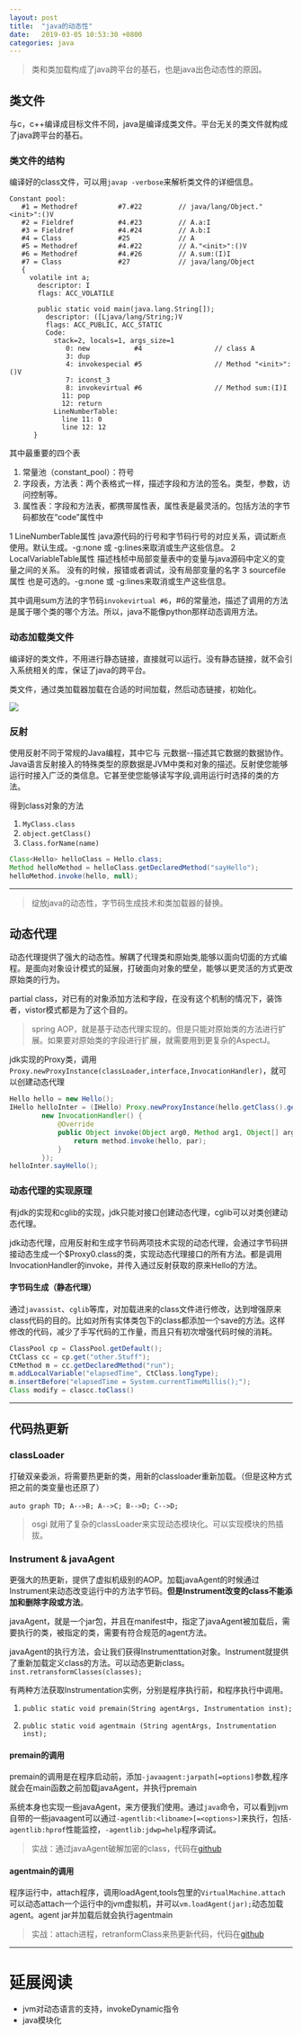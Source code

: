 ```yaml
---
layout: post
title:  "java的动态性"
date:   2019-03-05 10:53:30 +0800
categories: java
---
```


>类和类加载构成了java跨平台的基石，也是java出色动态性的原因。

## 类文件

与c，c++编译成目标文件不同，java是编译成类文件。平台无关的类文件就构成了java跨平台的基石。

### 类文件的结构

编译好的class文件，可以用`javap -verbose`来解析类文件的详细信息。

```auto
Constant pool:
   #1 = Methodref          #7.#22         // java/lang/Object."<init>":()V
   #2 = Fieldref           #4.#23         // A.a:I
   #3 = Fieldref           #4.#24         // A.b:I
   #4 = Class              #25            // A
   #5 = Methodref          #4.#22         // A."<init>":()V
   #6 = Methodref          #4.#26         // A.sum:(I)I
   #7 = Class              #27            // java/lang/Object
   {
     volatile int a;
       descriptor: I
       flags: ACC_VOLATILE

       public static void main(java.lang.String[]);
         descriptor: ([Ljava/lang/String;)V
         flags: ACC_PUBLIC, ACC_STATIC
         Code:
           stack=2, locals=1, args_size=1
              0: new           #4                  // class A
              3: dup
              4: invokespecial #5                  // Method "<init>":()V
              7: iconst_3
              8: invokevirtual #6                  // Method sum:(I)I
             11: pop
             12: return
           LineNumberTable:
             line 11: 0
             line 12: 12
      }
```
其中最重要的四个表
1. 常量池（constant_pool）：符号
2. 字段表，方法表：两个表格式一样，描述字段和方法的签名。类型，参数，访问控制等。
3. 属性表：字段和方法表，都携带属性表，属性表是最灵活的。包括方法的字节码都放在“code”属性中

1 LineNumberTable属性
java源代码的行号和字节码行号的对应关系，调试断点使用。默认生成。-g:none 或 -g:lines来取消或生产这些信息。
2 LocalVariableTable属性
描述栈桢中局部变量表中的变量与java源码中定义的变量之间的关系。
没有的时候，报错或者调试，没有局部变量的名字
3 sourcefile属性
也是可选的。-g:none 或 -g:lines来取消或生产这些信息。


其中调用sum方法的字节码`invokevirtual #6`，#6的常量池，描述了调用的方法是属于哪个类的哪个方法。所以，java不能像python那样动态调用方法。

### 动态加载类文件

编译好的类文件，不用进行静态链接，直接就可以运行。没有静态链接，就不会引入系统相关的库，保证了java的跨平台。

类文件，通过类加载器加载在合适的时间加载，然后动态链接，初始化。

![](/java_book/assets/class.png)

### 反射

使用反射不同于常规的Java编程，其中它与 元数据--描述其它数据的数据协作。Java语言反射接入的特殊类型的原数据是JVM中类和对象的描述。反射使您能够运行时接入广泛的类信息。它甚至使您能够读写字段,调用运行时选择的类的方法。

得到class对象的方法
1. `MyClass.class`
2. `object.getClass()`
3. `Class.forName(name)`

```java
Class<Hello> helloClass = Hello.class;
Method helloMethod = helloClass.getDeclaredMethod("sayHello");
helloMethod.invoke(hello, null);
```

---
> 绽放java的动态性，字节码生成技术和类加载器的替换。

## 动态代理

动态代理提供了强大的动态性。解耦了代理类和原始类,能够以面向切面的方式编程。是面向对象设计模式的延展，打破面向对象的壁垒，能够以更灵活的方式更改原始类的行为。

partial class，对已有的对象添加方法和字段，在没有这个机制的情况下，装饰者，vistor模式都是为了这个目的。

>spring AOP，就是基于动态代理实现的。但是只能对原始类的方法进行扩展。如果要对原始类的字段进行扩展，就需要用到更复杂的AspectJ。

jdk实现的Proxy类，调用`Proxy.newProxyInstance(classLoader,interface,InvocationHandler)`，就可以创建动态代理

```java
Hello hello = new Hello();
IHello helloInter = (IHello) Proxy.newProxyInstance(hello.getClass().getClassLoader(), hello.getClass().getInterfaces(),
		new InvocationHandler() {
			@Override
			public Object invoke(Object arg0, Method arg1, Object[] arg2) throws Throwable {
				return method.invoke(hello, par);
			}
		});
helloInter.sayHello();
```
### 动态代理的实现原理
有jdk的实现和cglib的实现，jdk只能对接口创建动态代理，cglib可以对类创建动态代理。

jdk动态代理，应用反射和生成字节码两项技术实现的动态代理，会通过字节码拼接动态生成一个$Proxy0.class的类，实现动态代理接口的所有方法。都是调用InvocationHandler的invoke，并传入通过反射获取的原来Hello的方法。

#### 字节码生成（静态代理）

通过`javassist`、`cglib`等库，对加载进来的class文件进行修改，达到增强原来class代码的目的。比如对所有实体类包下的class都添加一个save的方法。这样修改的代码，减少了手写代码的工作量，而且只有初次增强代码时候的消耗。

```java
ClassPool cp = ClassPool.getDefault();
CtClass cc = cp.get("other.Stuff");
CtMethod m = cc.getDeclaredMethod("run");
m.addLocalVariable("elapsedTime", CtClass.longType);
m.insertBefore("elapsedTime = System.currentTimeMillis();");
Class modify = clascc.toClass()
```

---
## 代码热更新

### classLoader

打破双亲委派，将需要热更新的类，用新的classloader重新加载。（但是这种方式把之前的类变量也还原了）

​```auto
graph TD;
    A-->B;
    A-->C;
    B-->D;
    C-->D;
​```

>osgi 就用了复杂的classLoader来实现动态模块化。可以实现模块的热插拔。

### Instrument & javaAgent

更强大的热更新，提供了虚拟机级别的AOP。加载javaAgent的时候通过Instrument来动态改变运行中的方法字节码。**但是Instrument改变的class不能添加和删除字段或方法**。

javaAgent，就是一个jar包，并且在manifest中，指定了javaAgent被加载后，需要执行的类，被指定的类，需要有符合规范的agent方法。

javaAgent的执行方法，会让我们获得Instrumenttation对象。Instrument就提供了重新加载定义class的方法。可以动态更新class。
 `inst.retransformClasses(classes);`

有两种方法获取Instrumentation实例，分别是程序执行前，和程序执行中调用。

1. `public static void premain(String agentArgs, Instrumentation inst);`

2. `public static void agentmain (String agentArgs, Instrumentation inst);`

#### premain的调用

premain的调用是在程序启动前，添加`-javaagent:jarpath[=options]`参数,程序就会在main函数之前加载javaAgent，并执行premain

系统本身也实现一些javaAgent，来方便我们使用。通过`java`命令，可以看到jvm自带的一些javaagent可以通过`-agentlib:<libname>[=<options>]`来执行，包括`-agentlib:hprof`性能监控，`-agentlib:jdwp=help`程序调试。

>实战：通过javaAgent破解加密的class，代码在[github](https://gist.github.com/lawnight/95de63e8e7eaffe628daafe543414778)

#### agentmain的调用

程序运行中，attach程序，调用loadAgent,tools包里的`VirtualMachine.attach`可以动态attach一个运行中的jvm虚拟机，并可以`vm.loadAgent(jar);`动态加载agent。agent jar并加载后就会执行agentmain

>实战：attach进程，retranformClass来热更新代码，代码在[github](https://github.com/lawnight/hotswap)

---
# 延展阅读
- jvm对动态语言的支持，invokeDynamic指令
- java模块化
